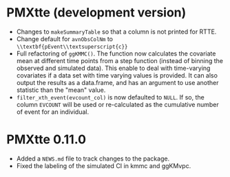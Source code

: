 # PMXtte (development version)

* Changes to `makeSummaryTable` so that a column is not printed for RTTE.
* Change default for `avnObsColNm` to `\\textbf{pEvent\\textsuperscript{c}}`
* Full refactoring of `ggKMMC()`. The function now calculates the covariate mean at different time points from a step function (instead of binning the observed and simulated data). This enable to deal with time-varying covariates if a data set with time varying values is provided. It can also output the results as a data.frame, and has an argument to use another statistic than the "mean" value.
* `filter_xth_event(evcount_col)` is now defaulted to `NULL`. If so, the column `EVCOUNT` will be used or re-calculated as the cumulative number of event for an individual.


# PMXtte 0.11.0

* Added a `NEWS.md` file to track changes to the package.
* Fixed the labeling of the simulated CI in kmmc and ggKMvpc.
